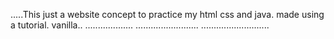 .....This just a website concept to practice my html css and java. made using a tutorial. vanilla..
...................
......................... ...........................